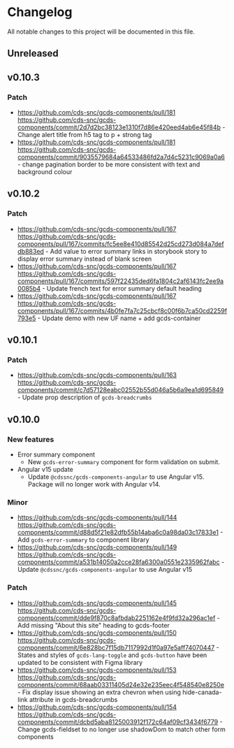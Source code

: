 # Changelog

All notable changes to this project will be documented in this file.

## Unreleased

## v0.10.3

### Patch

- https://github.com/cds-snc/gcds-components/pull/181 https://github.com/cds-snc/gcds-components/commit/2d7d2bc38123e1310f7d86e420eed4ab6e45f84b - Change alert title from h5 tag to p + strong tag
- https://github.com/cds-snc/gcds-components/pull/181 https://github.com/cds-snc/gcds-components/commit/9035579684a64533486fd2a7d4c5231c9069a0a6 - change pagination border to be more consistent with text and background colour

## v0.10.2

### Patch

- https://github.com/cds-snc/gcds-components/pull/167 https://github.com/cds-snc/gcds-components/pull/167/commits/fc5ee8e410d85542d25cd273d084a7defdb883ed - Add value to error summary links in storybook story to display error summary instead of blank screen
- https://github.com/cds-snc/gcds-components/pull/167 https://github.com/cds-snc/gcds-components/pull/167/commits/597f22435ded6fa1804c2af6143fc2ee9a0085b4 - Update french text for error summary default heading
- https://github.com/cds-snc/gcds-components/pull/167 https://github.com/cds-snc/gcds-components/pull/167/commits/4b0fe7fa7c25cbcf8c00f6b7ca50cd2259f793e5 - Update demo with new UF name + add gcds-container

## v0.10.1

### Patch

- https://github.com/cds-snc/gcds-components/pull/163 https://github.com/cds-snc/gcds-components/commit/c7d57128eabc02552b55d046a5b6a9ea1d695849 - Update prop description of `gcds-breadcrumbs`

## v0.10.0

### New features

- Error summary component
  - New `gcds-error-summary` component for form validation on submit.
- Angular v15 update
  - Update `@cdssnc/gcds-components-angular` to use Angular v15. Package will no longer work with Angular v14.

### Minor

  - https://github.com/cds-snc/gcds-components/pull/144 https://github.com/cds-snc/gcds-components/commit/d88d5f21e82dfb55b14aba6c0a98da03c17833e1 - Add `gcds-error-summary` to component library
  - https://github.com/cds-snc/gcds-components/pull/149 https://github.com/cds-snc/gcds-components/commit/a531b14050a2cce28fa6300a0551e2335962fabc - Update `@cdssnc/gcds-components-angular` to use Angular v15

### Patch

  - https://github.com/cds-snc/gcds-components/pull/145 https://github.com/cds-snc/gcds-components/commit/dde9f870c8afbdab2251162e4f9fd32a296ac1ef - Add missing "About this site" heading to gcds-footer
  - https://github.com/cds-snc/gcds-components/pull/150 https://github.com/cds-snc/gcds-components/commit/6e828bc7f15db7117992d1f0a97e5aff74070447 - States and styles of `gcds-lang-toggle` and `gcds-button` have been updated to be consistent with Figma library
  - https://github.com/cds-snc/gcds-components/pull/153 https://github.com/cds-snc/gcds-components/commit/68aab03311405d24e32e235eec4f548540e8250e - Fix display issue showing an extra chevron when using hide-canada-link attribute in gcds-breadcrumbs
  - https://github.com/cds-snc/gcds-components/pull/154 https://github.com/cds-snc/gcds-components/commit/dcbd5aba8125003912f172c64af09cf3434f6779 - Change gcds-fieldset to no longer use shadowDom to match other form components